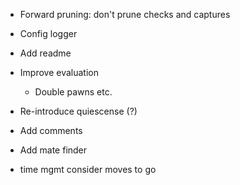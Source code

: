 
* Forward pruning: don't prune checks and captures
* Config logger
* Add readme

* Improve evaluation
  * Double pawns etc.
* Re-introduce quiescense (?)


* Add comments
* Add mate finder
* time mgmt consider moves to go



